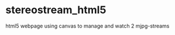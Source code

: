 stereostream_html5
==================

html5 webpage using canvas to manage and watch 2 mjpg-streams 